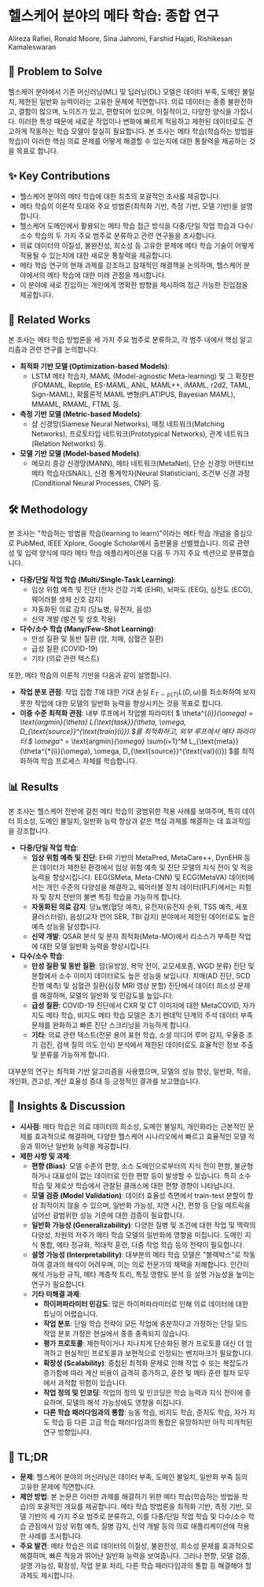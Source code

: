 # 헬스케어 분야의 메타 학습: 종합 연구
Alireza Rafiei, Ronald Moore, Sina Jahromi, Farshid Hajati, Rishikesan Kamaleswaran

## 🧩 Problem to Solve
헬스케어 분야에서 기존 머신러닝(ML) 및 딥러닝(DL) 모델은 데이터 부족, 도메인 불일치, 제한된 일반화 능력이라는 고유한 문제에 직면합니다. 의료 데이터는 종종 불완전하고, 결함이 많으며, 노이즈가 있고, 편향되어 있으며, 이질적이고, 다양한 양식을 가집니다. 이러한 특성 때문에 새로운 작업이나 변화에 빠르게 적응하고 제한된 데이터로도 견고하게 작동하는 학습 모델이 절실히 필요합니다. 본 조사는 메타 학습(학습하는 방법을 학습)이 이러한 핵심 의료 문제를 어떻게 해결할 수 있는지에 대한 통찰력을 제공하는 것을 목표로 합니다.

## ✨ Key Contributions
*   헬스케어 분야의 메타 학습에 대한 최초의 포괄적인 조사를 제공합니다.
*   메타 학습의 이론적 토대와 주요 방법론(최적화 기반, 측정 기반, 모델 기반)을 설명합니다.
*   헬스케어 도메인에서 활용되는 메타 학습 접근 방식을 다중/단일 작업 학습과 다수/소수 학습의 두 가지 주요 범주로 분류하고 관련 연구들을 조사합니다.
*   의료 데이터의 이질성, 불완전성, 희소성 등 고유한 문제에 메타 학습 기술이 어떻게 적용될 수 있는지에 대한 새로운 통찰력을 제공합니다.
*   메타 학습 연구의 현재 과제를 강조하고 잠재적인 해결책을 논의하며, 헬스케어 분야에서의 메타 학습에 대한 미래 관점을 제시합니다.
*   이 분야에 새로 진입하는 개인에게 명확한 방향을 제시하여 접근 가능한 진입점을 제공합니다.

## 📎 Related Works
본 조사는 메타 학습 방법론을 세 가지 주요 범주로 분류하고, 각 범주 내에서 핵심 알고리즘과 관련 연구를 논의합니다.
*   **최적화 기반 모델 (Optimization-based Models)**:
    *   LSTM 메타 학습자, MAML (Model-agnostic Meta-learning) 및 그 확장판(FOMAML, Reptile, ES-MAML, ANIL, MAML++, iMAML, r2d2, TAML, Sign-MAML), 확률론적 MAML 변형(PLATIPUS, Bayesian MAML), MMAML, RMAML, FTML 등.
*   **측정 기반 모델 (Metric-based Models)**:
    *   샴 신경망(Siamese Neural Networks), 매칭 네트워크(Matching Networks), 프로토타입 네트워크(Prototypical Networks), 관계 네트워크(Relation Networks) 등.
*   **모델 기반 모델 (Model-based Models)**:
    *   메모리 증강 신경망(MANN), 메타 네트워크(MetaNet), 단순 신경망 어텐티브 메타 학습자(SNAIL), 신경 통계학자(Neural Statistician), 조건부 신경 과정(Conditional Neural Processes, CNP) 등.

## 🛠️ Methodology
본 조사는 "학습하는 방법을 학습(learning to learn)"이라는 메타 학습 개념을 중심으로 PubMed, IEEE Xplore, Google Scholar에서 출판물을 선별했습니다. 의료 관련성 및 입력 양식에 따라 메타 학습 애플리케이션을 다음 두 가지 주요 섹션으로 분류했습니다.

*   **다중/단일 작업 학습 (Multi/Single-Task Learning)**:
    *   임상 위험 예측 및 진단 (전자 건강 기록 (EHR), 뇌파도 (EEG), 심전도 (ECG), 웨어러블 생체 신호 감지)
    *   자동화된 의료 감지 (당뇨병, 유전자, 음성)
    *   신약 개발 (발견 및 상호 작용)
*   **다수/소수 학습 (Many/Few-Shot Learning)**:
    *   만성 질환 및 동반 질환 (암, 치매, 심혈관 질환)
    *   급성 질환 (COVID-19)
    *   기타 (의료 관련 텍스트)

또한, 메타 학습의 이론적 기반을 다음과 같이 설명합니다.
*   **작업 분포 관점**: 작업 집합 $T$에 대한 기대 손실 $E_{T \sim p(T)} L(D, \omega)$를 최소화하여 보지 못한 작업에 대한 모델의 일반화 능력을 향상시키는 것을 목표로 합니다.
*   **이중 수준 최적화 관점**: 내부 루프에서 작업별 파라미터 $ \theta^{*(i)}(\omega) = \text{argmin}_{\theta} L_{\text{task}}(\theta, \omega, D_{\text{source}}^{\text{train}(i)}) $를 최적화하고, 외부 루프에서 메타 파라미터 $ \omega^* = \text{argmin}_{\omega} \sum_{i=1}^M L_{\text{meta}}(\theta^{*(i)}(\omega), \omega, D_{\text{source}}^{\text{val}(i)}) $를 최적화하여 학습 프로세스 자체를 학습합니다.

## 📊 Results
본 조사는 헬스케어 전반에 걸친 메타 학습의 광범위한 적용 사례를 보여주며, 특히 데이터 희소성, 도메인 불일치, 일반화 능력 향상과 같은 핵심 과제를 해결하는 데 효과적임을 강조합니다.

*   **다중/단일 작업 학습**:
    *   **임상 위험 예측 및 진단**: EHR 기반의 MetaPred, MetaCare++, DynEHR 등은 데이터가 제한된 환경에서 임상 위험 예측 및 진단 모델의 지식 전이 및 적응 능력을 향상시킵니다. EEG(SMeta, Meta-CNN) 및 ECG(MetaVA) 데이터에서는 개인 수준의 다양성을 해결하고, 웨어러블 장치 데이터(IFLF)에서는 피험자 및 장치 전반의 불변 특징 학습을 가능하게 합니다.
    *   **자동화된 의료 감지**: 당뇨병(혈당 예측), 유전자(유전자 순위, TSS 예측, 세포 클러스터링), 음성(교차 언어 SER, TBI 감지) 분야에서 제한된 데이터로도 높은 예측 성능을 달성합니다.
    *   **신약 개발**: QSAR 분석 및 분자 최적화(Meta-MO)에서 리소스가 부족한 작업에 대한 모델 일반화 능력을 향상시킵니다.
*   **다수/소수 학습**:
    *   **만성 질환 및 동반 질환**: 암(유방암, 복막 전이, 교모세포종, WGD 분류) 진단 및 분할에서 소수 이미지 데이터로도 높은 성능을 보입니다. 치매(AD 진단, SCD 진행 예측) 및 심혈관 질환(심장 MRI 영상 분할) 진단에서 데이터 희소성 문제를 해결하며, 모델의 일반화 및 민감도를 높입니다.
    *   **급성 질환**: COVID-19 진단에서 CXR 및 CT 이미지에 대한 MetaCOVID, 자가 지도 메타 학습, 비지도 메타 학습 모델은 초기 팬데믹 단계의 주석 데이터 부족 문제를 완화하고 빠른 진단 스크리닝을 가능하게 합니다.
    *   **기타**: 의료 관련 텍스트(전문 용어 표현 학습, 소셜 미디어 루머 감지, 우울증 조기 검진, 검색 질의 의도 인식) 분석에서 제한된 데이터로도 효율적인 정보 추출 및 분류를 가능하게 합니다.

대부분의 연구는 최적화 기반 알고리즘을 사용했으며, 모델의 성능 향상, 일반화, 적응, 개인화, 견고성, 계산 효율성 증대 등 긍정적인 결과를 보고했습니다.

## 🧠 Insights & Discussion
*   **시사점**: 메타 학습은 의료 데이터의 희소성, 도메인 불일치, 개인화라는 근본적인 문제를 효과적으로 해결하며, 다양한 헬스케어 시나리오에서 빠르고 효율적인 모델 적응과 뛰어난 일반화 능력을 제공합니다.
*   **제한 사항 및 과제**:
    *   **편향 (Bias)**: 모델 수준의 편향, 소스 도메인으로부터의 지식 전이 편향, 불균형하거나 대표성이 없는 데이터로 인한 편향 등이 발생할 수 있습니다. 특히 소수 학습 및 제로샷 학습에서 관찰된 클래스에 대한 편향 경향이 나타납니다.
    *   **모델 검증 (Model Validation)**: 데이터 효율성 측면에서 train-test 분할이 항상 최적이지 않을 수 있으며, 일반화 가능성, 지연 시간, 편향 등 단일 메트릭을 넘어선 광범위한 성능 기준에 대한 검증이 필요합니다.
    *   **일반화 가능성 (Generalizability)**: 다양한 질병 및 조건에 대한 작업 및 맥락의 다양성, 차원의 저주가 메타 학습 모델의 일반화에 영향을 미칩니다. 도메인 지식 통합, 메타 정규화, 적대적 훈련, 다중 작업 학습 등의 전략이 필요합니다.
    *   **설명 가능성 (Interpretability)**: 대부분의 메타 학습 모델은 "블랙박스"로 작동하여 결과의 해석이 어려우며, 이는 의료 전문가의 채택을 저해합니다. 인간이 해석 가능한 규칙, 메타 계층적 트리, 특징 영향도 분석 등 설명 가능성을 높이는 연구가 필요합니다.
    *   **기타 미해결 과제**:
        *   **하이퍼파라미터 민감도**: 많은 하이퍼파라미터로 인해 의료 데이터에 대한 튜닝이 어렵습니다.
        *   **작업 분포**: 단일 학습 전략이 모든 작업에 충분하다고 가정하는 단일 모드 작업 분포 가정은 현실에서 종종 충족되지 않습니다.
        *   **평가 프로토콜**: 제한적이거나 지나치게 단순화된 평가 프로토콜 대신 더 엄격하고 현실적인 프로토콜과 보편적으로 인정되는 벤치마크가 필요합니다.
        *   **확장성 (Scalability)**: 중첩된 최적화 문제로 인해 작업 수 또는 복잡도가 증가함에 따라 계산 비용이 급격히 증가하고, 훈련 및 메타 훈련 절차 모두에서 과적합 위험이 있습니다.
        *   **작업 정의 및 인코딩**: 작업의 정의 및 인코딩은 학습 능력과 지식 전이에 중요하며, 모델의 해석 가능성에도 영향을 미칩니다.
        *   **다른 학습 패러다임과의 통합**: 능동 학습, 비지도 학습, 준지도 학습, 자가 지도 학습 등 다른 고급 학습 패러다임과의 통합은 유망하지만 아직 미개척된 연구 방향입니다.

## 📌 TL;DR
*   **문제**: 헬스케어 분야의 머신러닝은 데이터 부족, 도메인 불일치, 일반화 부족 등의 고유한 문제에 직면합니다.
*   **제안 방법**: 본 논문은 이러한 과제를 해결하기 위한 메타 학습(학습하는 방법을 학습)의 포괄적인 개요를 제공합니다. 메타 학습 방법론을 최적화 기반, 측정 기반, 모델 기반의 세 가지 주요 범주로 분류하고, 이를 다중/단일 작업 학습 및 다수/소수 학습 관점에서 임상 위험 예측, 질병 감지, 신약 개발 등의 의료 애플리케이션에 적용한 사례를 조사합니다.
*   **주요 발견**: 메타 학습은 의료 데이터의 이질성, 불완전성, 희소성 문제를 효과적으로 해결하며, 빠른 적응과 뛰어난 일반화 능력을 보여줍니다. 그러나 편향, 모델 검증, 설명 가능성, 확장성, 작업 분포 처리, 다른 학습 패러다임과의 통합 등 해결해야 할 과제도 제시합니다.